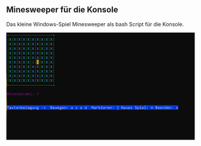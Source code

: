 ## Minesweeper für die Konsole ##


Das kleine Windows-Spiel Minesweeper als bash Script für die Konsole.

![alt text](https://github.com/andreaspreuss/bash-scripte/raw/master/minesweeper/bash-minesweeper.png "Minesweeper for the Linux Console")